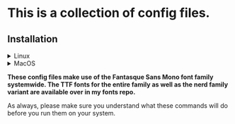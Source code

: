 # This is a collection of config files.

## Installation


<details>
	<summary>Linux</summary>

As a normal user open a terminal and run commands:
~~~
git clone https://github.com/jtw023/.config.git ~$USER/
~~~
~~~
cp -v ~$USER/.config/Xresources/.Xresources ~$USER/.Xresources && cp -v ~$USER/.config/xinit/.xinitrc ~$USER/.xinitrc && cp -v ~$USER/.config/Xauthority/.Xauthority ~$USER/.Xauthority && cp -v ~$USER/.config/zsh/.zshenv ~$USER/.zshenv && sudo cp -v ~$USER/.config/zsh/.zshrc.root /root/.zshrc && sudo cp -v ~$USER/.config/zsh/bira.zsh-theme /usr/share/zsh/themes/bira.zsh-theme 
~~~
~~~
ln -s ~$USER/.config/Linux/nvim ~$USER/.config/
~~~
</details>

<details>
	<summary>MacOS</summary>

As a normal user open a terminal and run commands:
~~~
git clone https://github.com/jtw023/.config.git $HOME/
~~~
~~~
ln -s $HOME/.config/MacOS/nvim $HOME/.config/
~~~
~~~
ln -s $HOME/.config/MacOS/zsh/.zshrc $HOME/
~~~
~~~
ln -s $HOME/.config/MacOS/kitty $HOME/.config/
~~~
~~~
cp $HOME/.config/MacOS/.gitignore $HOME/.config/
~~~
</details>

<b>These config files make use of the Fantasque Sans Mono font family systemwide. The TTF fonts for the entire family as well as the nerd family variant are available over in my fonts repo.</b>

As always, please make sure you understand what these commands will do before you run them on your system.
